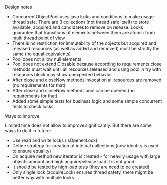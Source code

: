Design notes
- ConcurrentObjectPool uses java locks and conditions to make usage thread safe. There are 3 collections (not thread safe itself)
to store available, acquired and candidates to remove on release. Locks guarantee that transitions of elements between them are atomic
from multi thread point of view
- There is no restriction for immutability of the objects but acquired and released resources
 (as well as added and removed) must be strictly the same (no equal equivalents)
- Pool does not allow null elements
- Pool does not extend Closable because according to requirements close methods must wait until all resources released 
and using pool in try with resources block may show unexpected behavior
- After close and closeNow methods invocation all resources are removed (no requirements for that)
- After close and closeNow methods pool can be opened (no requirements for that)
- Added some simple tests for business logic and some simple concurrent tests to check locks

Ways to improve

Limited time does not allow to improve significantly. But there are some ways to do it in future:
- Use read and write locks (isOpenedLock) 
- Define strategy for creation of internal collections (now identity is used to ensure equality)
- On acquire method new iterator is created - for heavily usage with large objects amount and
 high acquire/release load it is not good
- It should be tested by high load tests (they are need to be created)
- Only single lock (acquireLock) ensures thread safety, there might be better way with 
multiple locks